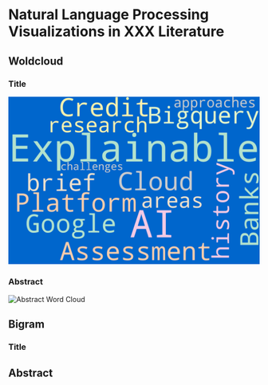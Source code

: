 # Natural Language Processing Visualizations in XXX Literature

## Woldcloud

### Title

![Title Word Cloud](title_wordcloud.png)

### Abstract

<img src="abstract_wordcloud.png" alt="Abstract Word Cloud">


## Bigram 



### Title


##  Abstract
